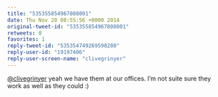 ```yaml
---
title: "535355854967808001"
date: Thu Nov 20 08:55:56 +0000 2014
original-tweet-id: "535355854967808001"
retweets: 0
favorites: 1
reply-tweet-id: "535354749269598208"
reply-user-id: "19197406"
reply-user-screen-name: "clivegrinyer"
---
```

<a href="https://twitter.com/clivegrinyer">@clivegrinyer</a> yeah we have them at our offices. I’m not suite sure they work as well as they could :)

